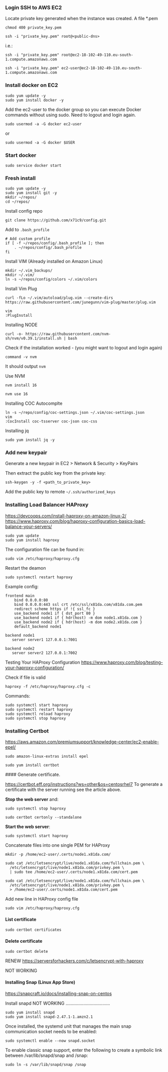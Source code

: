
### Login SSH to AWS EC2

Locate private key generated when the instance was created. A file \*.pem

```
chmod 400 private_key.pem
```
```
ssh -i "private_key.pem" root@<public-dns>
```
i.e.:
```
ssh -i "private_key.pem" root@ec2-18-102-49-110.eu-south-1.compute.amazonaws.com
```
```
ssh -i "private_key.pem" ec2-user@ec2-18-102-49-110.eu-south-1.compute.amazonaws.com
```

### Install docker on EC2

```
sudo yum update -y
sudo yum install docker -y
```
Add the ec2-user to the docker group so you can execute Docker commands without using sudo.
Need to logout and login again.
```
sudo usermod -a -G docker ec2-user
```
or
```
sudo usermod -a -G docker $USER
```

### Start docker
```
sudo service docker start
```

### Fresh install

```
sudo yum update -y
sudo yum install git -y
mkdir ~/repos/
cd ~/repos/
```
Install config repo
```
git clone https://github.com/x71c9/config.git
```

Add to `.bash_profile`
```
# Add custom profile
if [ -f ~/repos/config/.bash_profile ]; then
	. ~/repos/config/.bash_profile
fi
```

Install VIM (Already installed on Amazon Linux)
```
mkdir ~/.vim_backups/
mkdir ~/.vim/
ln -s ~/repos/config/colors ~/.vim/colors
```
Install Vim Plug
```
curl -fLo ~/.vim/autoload/plug.vim --create-dirs https://raw.githubusercontent.com/junegunn/vim-plug/master/plug.vim
```
```
vim
:PlugInstall
```
Installing NODE
```
curl -o- https://raw.githubusercontent.com/nvm-sh/nvm/v0.39.1/install.sh | bash
```
Check if the installation worked - (you might want to logout and login again)
```
command -v nvm
```
It should output `nvm`

Use NVM
```
nvm install 16
````
```
nvm use 16
```

Installing COC Autocomplte
```
ln -s ~/repo/config/coc-settings.json ~/.vim/coc-settings.json
vim
:CocInstall coc-tsserver coc-json coc-css
```

Installing jq
```
sudo yum install jq -y
```


### Add new keypair

Generate a new keypair in EC2 > Network & Security > KeyPairs

Then extract the public key from the private key:

```
ssh-keygen -y -f <path_to_private_key>
```

Add the public key to remote `~/.ssh/authorized_keys`


### Installing Load Balancer HAProxy

https://devcoops.com/install-haproxy-on-amazon-linux-2/
https://www.haproxy.com/blog/haproxy-configuration-basics-load-balance-your-servers/

```
sudo yum update
sudo yum install haproxy
```

The configuration file can be found in:
```
sudo vim /etc/haproxy/haproxy.cfg
```
Restart the deamon
```
sudo systemctl restart haproxy
```

Example config:
```
frontend main
    bind 0.0.0.0:80
    bind 0.0.0.0:443 ssl crt /etc/ssl/x81da.com/x81da.com.pem
    redirect scheme https if !{ ssl_fc }
    use_backend node1 if { dst_port 80 }
    use_backend node1 if { hdr(host) -m dom node1.x81da.com }
    use_backend node2 if { hdr(host) -m dom node2.x81da.com }
    default_backend node1

backend node1
   server server1 127.0.0.1:7001

backend node2
   server server2 127.0.0.1:7002
```

Testing Your HAProxy Configuration
https://www.haproxy.com/blog/testing-your-haproxy-configuration/

Check if file is valid
```
haproxy -f /etc/haproxy/haproxy.cfg -c
```

Commands:
```
sudo systemctl start haproxy
sudo systemctl restart haproxy
sudo systemctl reload haproxy
sudo systemctl stop haproxy
```

### Installing Certbot

https://aws.amazon.com/premiumsupport/knowledge-center/ec2-enable-epel/

```
sudo amazon-linux-extras install epel
```
```
sudo yum install certbot
```

#### Generate certificate.

https://certbot.eff.org/instructions?ws=other&os=centosrhel7
To generate a certificate with the server running see the article above.

**Stop the web server** and:
```
sudo systemctl stop haproxy
```
```
sudo certbot certonly --standalone
```
**Start the web server**:
```
sudo systemctl start haproxy
```


Concatenate files into one single PEM for HAProxy
```
mkdir -p /home/ec2-user/.certs/node1.x81da.com/

sudo cat /etc/letsencrypt/live/node1.x81da.com/fullchain.pem \
  /etc/letsencrypt/live/node1.x81da.com/privkey.pem \
  | sudo tee /home/ec2-user/.certs/node1.x81da.com/cert.pem

sudo cat /etc/letsencrypt/live/node1.x81da.com/fullchain.pem \
  /etc/letsencrypt/live/node1.x81da.com/privkey.pem \
  > /home/ec2-user/.certs/node1.x81da.com/cert.pem
```

Add new line in HAProxy config file
```
sudo vim /etc/haproxy/haproxy.cfg
```



#### List certificate
```
sudo certbot certificates
```
#### Delete certificate
```
sudo certbot delete
```

RENEW
https://serversforhackers.com/c/letsencrypt-with-haproxy












NOT WORKING

#### Installing Snap (Linux App Store)
https://snapcraft.io/docs/installing-snap-on-centos

Install snapd NOT WORKING ...................................
```
sudo yum install snapd
sudo yum install snapd-2.47.1-1.amzn2.1
```

Once installed, the systemd unit that manages the main snap communication socket needs to be enabled:
```
sudo systemctl enable --now snapd.socket
```

To enable classic snap support, enter the following to create a symbolic link between /var/lib/snapd/snap and /snap:
```
sudo ln -s /var/lib/snapd/snap /snap
```


